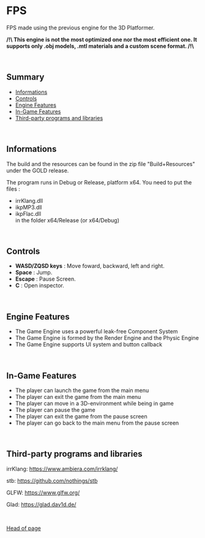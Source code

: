 # **FPS**

FPS made using the previous engine for the 3D Platformer.

**/!\ This engine is not the most optimized one nor the most efficient one. It supports only .obj models, .mtl materials and a custom scene format. /!\\**

<br>

## **Summary**

- [Informations](#Informations)
- [Controls](#Controls)
- [Engine Features](#Engine-Features)
- [In-Game Features](#In-Game-Features)
- [Third-party programs and libraries](#Third-party-programs-and-libraries)

<br>

## Informations

The build and the resources can be found in the zip file "Build+Resources" under the GOLD release.

The program runs in Debug or Release, platform x64. 
You need to put the files :
- irrKlang.dll 
- ikpMP3.dll
- ikpFlac.dll <br>
in the folder x64/Release (or x64/Debug)

<br>

## Controls

- **WASD/ZQSD keys** : Move foward, backward, left and right.
- **Space** : Jump.
- **Escape** : Pause Screen.
- **C** : Open inspector.

<br>

## Engine Features

* The Game Engine uses a powerful leak-free Component System
* The Game Engine is formed by the Render Engine and the Physic Engine
* The Game Engine supports UI system and button callback

<br>

## In-Game Features

* The player can launch the game from the main menu
* The player can exit the game from the main menu
* The player can move in a 3D-environment while being in game
* The player can pause the game
* The player can exit the game from the pause screen
* The player can go back to the main menu from the pause screen

<br>

## Third-party programs and libraries

irrKlang: https://www.ambiera.com/irrklang/

stb: https://github.com/nothings/stb

GLFW: https://www.glfw.org/

Glad: https://glad.dav1d.de/

<br>

[Head of page](#FPS)
